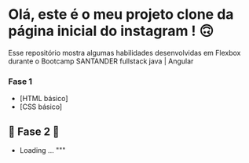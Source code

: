 # Olá, este é o meu projeto clone da página inicial do instagram ! 🙃

Esse repositório mostra algumas habilidades desenvolvidas em Flexbox durante o Bootcamp SANTANDER fullstack java | Angular  

### Fase 1

* [HTML básico]
* [CSS básico]

## 🚀 Fase 2  🚀

* Loading ... """